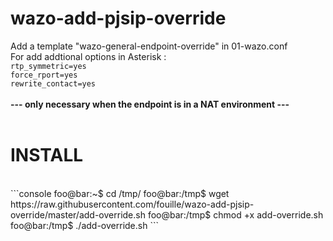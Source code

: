# wazo-add-pjsip-override
Add a template "wazo-general-endpoint-override" in 01-wazo.conf<br>
For add addtional options in Asterisk :<br>
<code>rtp_symmetric=yes</code> <br>
<code>force_rport=yes</code> <br>
<code>rewrite_contact=yes</code> <br>
<br>
<b>--- only necessary when the endpoint is in a NAT environment ---<br></b>
<br>
# INSTALL<br>
<br>
```console
foo@bar:~$ cd /tmp/
foo@bar:/tmp$ wget https://raw.githubusercontent.com/fouille/wazo-add-pjsip-override/master/add-override.sh
foo@bar:/tmp$ chmod +x add-override.sh
foo@bar:/tmp$ ./add-override.sh
```
